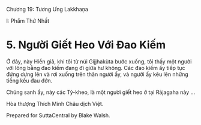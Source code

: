  

Chương 19: Tương Ưng Lakkhaṇa

I: Phẩm Thứ Nhất

# 5\. Người Giết Heo Với Ðao Kiếm

Ở đây, này Hiền giả, khi tôi từ núi Gijjhakùta bước xuống, tôi thấy một người với lông bằng đao kiếm đang đi giữa hư không. Các đao kiếm ấy tiếp tục đứng dựng lên và rơi xuống trên thân người ấy, và người ấy kêu lên những tiếng kêu đau đớn.

Chúng sanh ấy, này các Tỷ-kheo, là một người giết heo ở tại Rājagaha này …

Hòa thượng Thích Minh Châu dịch Việt.

Prepared for SuttaCentral by Blake Walsh.